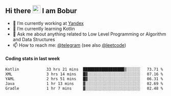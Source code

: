 ## Hi there <img src="https://media.giphy.com/media/hvRJCLFzcasrR4ia7z/giphy.gif" width="25px" height="25px"> I am Bobur

- 💼 I’m currently working at [Yandex](https://yandex.ru/)
- 🌱 I’m currently learning Kotlin
- 💬 Ask me about anything related to Low Level Programming or Algorithm and Data Structures
- 📫 How to reach me: [@telegram](https://t.me/octoant) (see also [@leetcode](https://leetcode.com/octoant/))    

#### Coding stats in last week

<!--START_SECTION:waka-->

```txt
Kotlin            33 hrs 21 mins  ██████████████████▒░░░░░░   73.71 %
XML               3 hrs 14 mins   █▓░░░░░░░░░░░░░░░░░░░░░░░   07.16 %
YAML              2 hrs 51 mins   █▓░░░░░░░░░░░░░░░░░░░░░░░   06.31 %
Java              1 hr 13 mins    ▓░░░░░░░░░░░░░░░░░░░░░░░░   02.69 %
Gradle            1 hr 7 mins     ▓░░░░░░░░░░░░░░░░░░░░░░░░   02.48 %
```

<!--END_SECTION:waka-->

